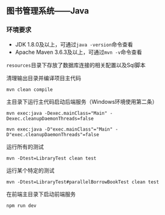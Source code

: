 ## 图书管理系统——Java

### 环境要求
- JDK 1.8.0及以上，可通过`java -version`命令查看
- Apache Maven 3.6.3及以上，可通过`mvn -v`命令查看

`resources`目录下存放了数据库连接的相关配置以及Sql脚本

清理输出目录并编译项目主代码

`mvn clean compile`

主目录下运行主代码启动后端服务（Windows环境使用第二条）

`mvn exec:java -Dexec.mainClass="Main" -Dexec.cleanupDaemonThreads=false`

`mvn exec:java -D"exec.mainClass"="Main" -D"exec.cleanupDaemonThreads"=false`

运行所有的测试

`mvn -Dtest=LibraryTest clean test`

运行某个特定的测试

`mvn -Dtest=LibraryTest#parallelBorrowBookTest clean test`

在前端主目录下启动前端服务

`npm run dev`